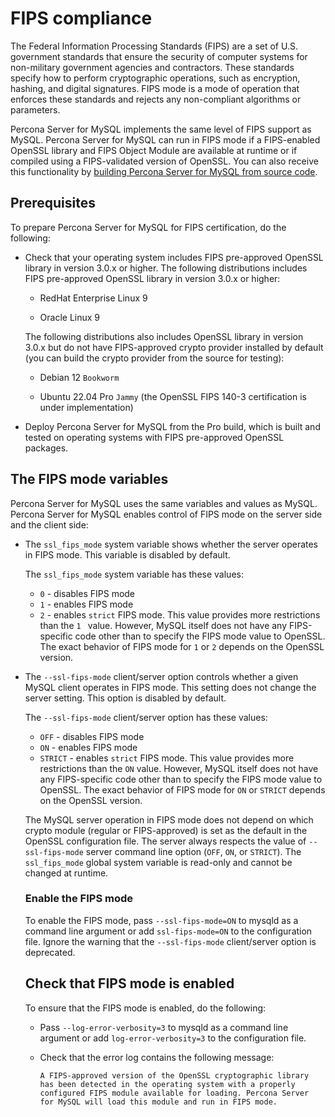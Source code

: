 # FIPS compliance

The Federal Information Processing Standards (FIPS) are a set of U.S. government standards that ensure the security of computer systems for non-military government agencies and contractors. These standards specify how to perform cryptographic operations, such as encryption, hashing, and digital signatures. FIPS mode is a mode of operation that enforces these standards and rejects any non-compliant algorithms or parameters.

Percona Server for MySQL implements the same level of FIPS support as MySQL. Percona Server for MySQL can run in FIPS mode if a FIPS-enabled OpenSSL library and FIPS Object Module are available at runtime or if compiled using a FIPS-validated version of OpenSSL. You can also receive this functionality by [building Percona Server for MySQL from source code](compile-percona-server.md).

## Prerequisites

To prepare Percona Server for MySQL for FIPS certification, do the following:

* Check that your operating system includes FIPS pre-approved OpenSSL library in version 3.0.x or higher. The following distributions includes FIPS pre-approved OpenSSL library in version 3.0.x or higher:

    * RedHat Enterprise Linux 9

    * Oracle Linux 9

    The following distributions also includes OpenSSL library in version 3.0.x but do not have FIPS-approved crypto provider installed by default (you can build the crypto provider from the source for testing):

    * Debian 12 `Bookworm`

    * Ubuntu 22.04 Pro `Jammy` (the OpenSSL FIPS 140-3 certification is under implementation)

* Deploy Percona Server for MySQL from the Pro build, which is built and tested on operating systems with FIPS pre-approved OpenSSL packages.

## The FIPS mode variables

Percona Server for MySQL uses the same variables and values as MySQL. Percona Server for MySQL enables control of FIPS mode on the server side and the client side:

* The `ssl_fips_mode` system variable shows whether the server operates in FIPS mode. This variable is disabled by default.

    The `ssl_fips_mode` system variable has these values:

    * `0` - disables FIPS mode
    * `1` - enables FIPS mode
    * `2` - enables `strict` FIPS mode. This value provides more restrictions than the  `1 ` value. However, MySQL itself does not have any FIPS-specific code other than to specify the FIPS mode value to OpenSSL. The exact behavior of FIPS mode for `1` or `2` depends on the OpenSSL version.

* The `--ssl-fips-mode` client/server option controls whether a given MySQL client operates in FIPS mode. This setting does not change the server setting. This option is disabled by default.

    The `--ssl-fips-mode` client/server option has these values:

    * `OFF` - disables FIPS mode
    * `ON` - enables FIPS mode
    * `STRICT` - enables `strict` FIPS mode. This value provides more restrictions than the `ON` value. However, MySQL itself does not have any FIPS-specific code other than to specify the FIPS mode value to OpenSSL. The exact behavior of FIPS mode for `ON` or `STRICT` depends on the OpenSSL version.
     
    The MySQL server operation in FIPS mode does not depend on which crypto module (regular or FIPS-approved) is set as the default in the OpenSSL configuration file. The server always respects the value of `--ssl-fips-mode` server command line option (`OFF`, `ON`, or `STRICT`). The `ssl_fips_mode` global system variable is read-only and cannot be changed at runtime.
  
    ### Enable the FIPS mode

    To enable the FIPS mode, pass `--ssl-fips-mode=ON` to mysqld as a command line argument or add `ssl-fips-mode=ON` to the configuration file. Ignore the warning that the `--ssl-fips-mode` client/server option is deprecated.
    
    ## Check that FIPS mode is enabled

    To ensure that the FIPS mode is enabled, do the following:

    * Pass `--log-error-verbosity=3` to mysqld as a command line argument or add `log-error-verbosity=3` to the configuration file.
    
    * Check that the error log contains the following message:

        ```{.text .no-copy}
        A FIPS-approved version of the OpenSSL cryptographic library has been detected in the operating system with a properly configured FIPS module available for loading. Percona Server for MySQL will load this module and run in FIPS mode.
        ```



